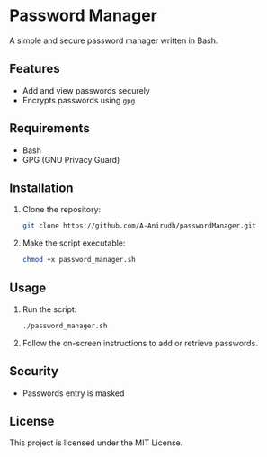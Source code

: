 # Password Manager

A simple and secure password manager written in Bash.

## Features
- Add and view passwords securely
- Encrypts passwords using `gpg`

## Requirements
- Bash
- GPG (GNU Privacy Guard)

## Installation
1. Clone the repository:
    ```sh
    git clone https://github.com/A-Anirudh/passwordManager.git
    ```
2. Make the script executable:
    ```sh
    chmod +x password_manager.sh
    ```

## Usage
1. Run the script:
    ```sh
    ./password_manager.sh
    ```
2. Follow the on-screen instructions to add or retrieve passwords.

## Security
- Passwords entry is masked

## License
This project is licensed under the MIT License.
